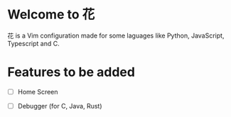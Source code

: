 # Welcome to 花
花 is a Vim configuration made for some laguages like Python, JavaScript, Typescript and C. 


# Features to be added
* [ ] Home Screen
* [ ] Debugger (for C, Java, Rust)

